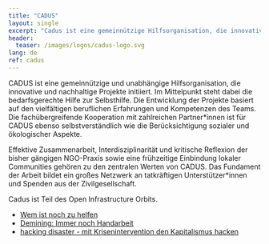 ```yaml
---
title: "CADUS"
layout: single
excerpt: "Cadus ist eine gemeinnützige Hilfsorganisation, die innovative und nachhaltige Projekte initiiert. Sie geben ihren humanitären Ansatz gern auch im Orbit weiter."
header:
  teaser: /images/logos/cadus-logo.svg
lang: de
ref: cadus
---
```



CADUS ist eine gemeinnützige und unabhängige Hilfsorganisation, die innovative und nachhaltige Projekte initiiert. Im Mittelpunkt steht dabei die bedarfsgerechte Hilfe zur Selbsthilfe. Die Entwicklung der Projekte basiert auf den vielfältigen beruflichen Erfahrungen und Kompetenzen des Teams. Die fachübergreifende Kooperation mit zahlreichen Partner*innen ist für CADUS ebenso selbstverständlich wie die Berücksichtigung sozialer und ökologischer Aspekte.

Effektive Zusammenarbeit, Interdisziplinarität und kritische Reflexion der bisher gängigen NGO-Praxis sowie eine frühzeitige Einbindung lokaler Communities gehören zu den zentralen Werten von CADUS. Das Fundament der Arbeit bildet ein großes Netzwerk an tatkräftigen Unterstützer*innen und Spenden aus der Zivilgesellschaft.

Cadus ist Teil des Open Infrastructure Orbits.

* [Wem ist noch zu helfen](https://media.freifunk.net/v/35c3oio-96-wem-ist-noch-zu-helfen "Wem ist noch zu helfen")
* [Demining: Immer noch Handarbeit](https://media.freifunk.net/v/demining-immer-noch-handarbeit "Demining: Immer noch Handarbeit")
* [hacking disaster - mit Krisenintervention den Kapitalismus hacken](https://media.ccc.de/v/34c3-9188-hacking_disaster "hacking disaster - mit Krisenintervention den Kapitalismus hacken")
